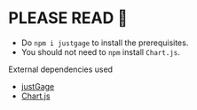 # PLEASE READ 🚨

* Do `npm i justgage` to install the prerequisites.
* You should not need to `npm` install `Chart.js`.

External dependencies used

* [justGage](https://toorshia.github.io/justgage/#:~:text=What%20is%20JustGage%3F,works%20in%20almost%20any%20browser%20%2D)
* [Chart.js](https://www.chartjs.org/docs/latest/)
